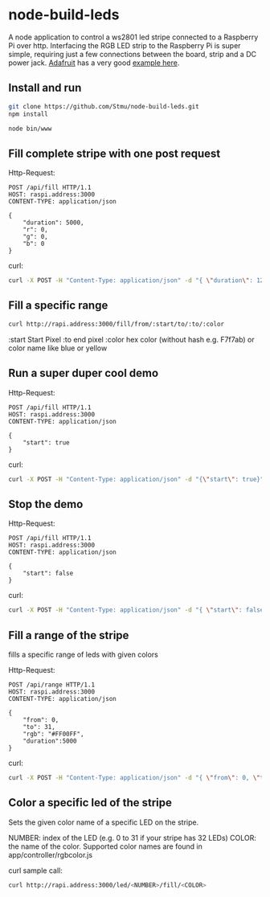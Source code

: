 # node-build-leds

A node application to control a ws2801 led stripe connected to a Raspberry Pi over http. Interfacing the RGB LED strip to the Raspberry Pi is super simple, requiring just a few connections between the board, strip and a DC power jack. [Adafruit][] has a very good [example here][]. 

[example here]: https://learn.adafruit.com/light-painting-with-raspberry-pi/hardware "Connection Sample"
[Adafruit]: https://learn.adafruit.com "Adafruit"

## Install and run

```sh
git clone https://github.com/Stmu/node-build-leds.git
npm install

node bin/www
```

## Fill complete stripe with one post request

Http-Request:

````http-header
POST /api/fill HTTP/1.1
HOST: raspi.address:3000
CONTENT-TYPE: application/json

{
    "duration": 5000,
    "r": 0,
    "g": 0,
    "b": 0
}
````

curl:

````sh
curl -X POST -H "Content-Type: application/json" -d "{ \"duration\": 1200000, \"r\": 0, \"g\": 127, \"b\": 127 }" http://rapi.address:3000/api/fill
````

## Fill a specific range
````sh
curl http://rapi.address:3000/fill/from/:start/to/:to/:color
````
:start Start Pixel
:to end pixel
:color hex color (without hash e.g. F7f7ab) or color name like blue or yellow

## Run a super duper cool demo

Http-Request:

````http-header
POST /api/fill HTTP/1.1
HOST: raspi.address:3000
CONTENT-TYPE: application/json

{
    "start": true
}
````

curl:

```sh
curl -X POST -H "Content-Type: application/json" -d "{\"start\": true}" http://rapi.address:3000/api/demo
```

## Stop the demo

Http-Request:

````http-header
POST /api/fill HTTP/1.1
HOST: raspi.address:3000
CONTENT-TYPE: application/json

{
    "start": false
}
````

curl:

```sh
curl -X POST -H "Content-Type: application/json" -d "{ \"start\": false}" http://rapi.address:3000/api/demo
```

## Fill a range of the stripe

fills a specific range of leds with given colors

Http-Request:

````http-header
POST /api/range HTTP/1.1
HOST: raspi.address:3000
CONTENT-TYPE: application/json

{
    "from": 0,
    "to": 31,
    "rgb": "#FF00FF",
    "duration":5000
}
````

curl:

```sh
curl -X POST -H "Content-Type: application/json" -d "{ \"from\": 0, \"to\": 31, \"rgb\": \"#FF00FF\", \"duration\": 1200000 }" http://rapi.address:3000/api/range
```

## Color a specific led of the stripe

Sets the given color name of a specific LED on the stripe.

NUMBER: index of the LED (e.g. 0 to 31 if your stripe has 32 LEDs)
COLOR: the name of the color. Supported color names are found in app/controller/rgbcolor.js

curl sample call:

```sh
curl http://rapi.address:3000/led/<NUMBER>/fill/<COLOR>
```

